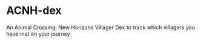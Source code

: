 # ACNH-dex
An Animal Crossing: New Horizons Villager Dex to track which villagers you have met on your journey
